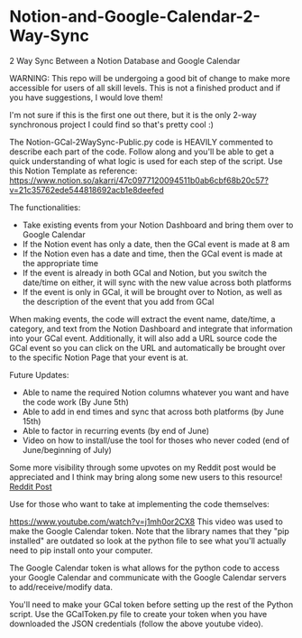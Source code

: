 # Notion-and-Google-Calendar-2-Way-Sync
2 Way Sync Between a Notion Database and Google Calendar

WARNING: This repo will be undergoing a good bit of change to make more accessible for users of all skill levels. This is not a finished product and if you have suggestions, I would love them!


I'm not sure if this is the first one out there, but it is the only 2-way synchronous project I could find so that's pretty cool :)


The Notion-GCal-2WaySync-Public.py code is HEAVILY commented to describe each part of the code. Follow along and you'll be able to get a quick understanding of what logic is used for each step of the script. 
Use this Notion Template as reference: https://www.notion.so/akarri/47c0977120094511b0ab6cbf68b20c57?v=21c35762ede544818692acb1e8deefed


The functionalities:

- Take existing events from your Notion Dashboard and bring them over to Google Calendar
- If the Notion event has only a date, then the GCal event is made at 8 am 
- If the Notion even has a date and time, then the GCal event is made at the appropriate time
- If the event is already in both GCal and Notion, but you switch the date/time on either, it will sync with the new value across both platforms
- If the event is only in GCal, it will be brought over to Notion, as well as the description of the event that you add from GCal 

When making events, the code will extract the event name, date/time, a category, and text from the Notion Dashboard and integrate that information into your GCal event. Additionally, it will also add a URL source code the GCal event so you can click on the URL and automatically be brought over to the specific Notion Page that your event is at. 


Future Updates:
- Able to name the required Notion columns whatever you want and have the code work (By June 5th)
- Able to add in end times and sync that across both platforms (by June 15th) 
- Able to factor in recurring events (by end of June)
- Video on how to install/use the tool for thoses who never coded (end of June/beginning of July)

Some more visibility through some upvotes on my Reddit post would be appreciated and I think may bring along some new users to this resource! [Reddit Post](https://www.reddit.com/r/Notion/comments/nlj77o/its_finally_here_unlimited_2way_sync_with_google/)


Use for those who want to take at implementing the code themselves:

https://www.youtube.com/watch?v=j1mh0or2CX8 This video was used to make the Google Calendar token. Note that the library names that they "pip installed" are outdated so look at the python file to see what you'll actually need to pip install onto your computer.

The Google Calendar token is what allows for the python code to access your Google Calendar and communicate with the Google Calendar servers to add/receive/modify data.

You'll need to make your GCal token before setting up the rest of the Python script. Use the GCalToken.py file to create your token when you have downloaded the JSON credentials (follow the above youtube video). 
